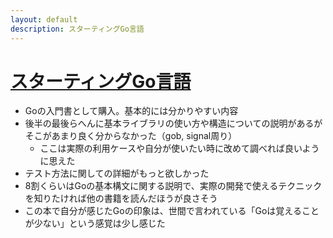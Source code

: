 ```yaml
---
layout: default
description: スターティングGo言語
---
```


# [スターティングGo言語](https://www.amazon.co.jp/gp/product/B01FH3KRTI/ref=oh_aui_d_detailpage_o01_?ie=UTF8&psc=1)

 - Goの入門書として購入。基本的には分かりやすい内容
 - 後半の最後らへんに基本ライブラリの使い方や構造についての説明があるがそこがあまり良く分からなかった（gob, signal周り）
   - ここは実際の利用ケースや自分が使いたい時に改めて調べれば良いように思えた
 - テスト方法に関しての詳細がもっと欲しかった
 - 8割くらいはGoの基本構文に関する説明で、実際の開発で使えるテクニックを知りたければ他の書籍を読んだほうが良さそう
 - この本で自分が感じたGoの印象は、世間で言われている「Goは覚えることが少ない」という感覚は少し感じた
